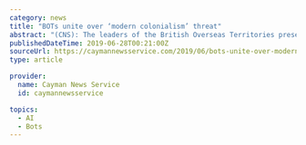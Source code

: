 ```yaml
---
category: news
title: "BOTs unite over ‘modern colonialism’ threat"
abstract: "(CNS): The leaders of the British Overseas Territories presented a united front at the close of the pre-JMC meeting in the Cayman Islands on Wednesday against what they all see as the creeping neo-colonialism of the UK. While the leaders and ..."
publishedDateTime: 2019-06-28T00:21:00Z
sourceUrl: https://caymannewsservice.com/2019/06/bots-unite-over-modern-colonialism/
type: article

provider:
  name: Cayman News Service
  id: caymannewsservice

topics:
  - AI
  - Bots
---
```

